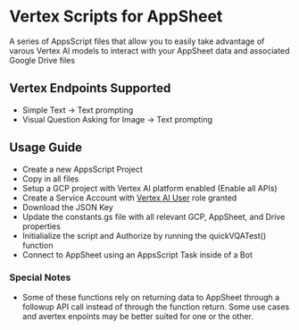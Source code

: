 # Vertex Scripts for AppSheet
A series of AppsScript files that allow you to easily take advantage of varous Vertex AI models to interact with your AppSheet data and associated Google Drive files

## Vertex Endpoints Supported
* Simple Text -> Text prompting
* Visual Question Asking for Image -> Text prompting

## Usage Guide
* Create a new AppsScript Project
* Copy in all files
* Setup a GCP project with Vertex AI platform enabled (Enable all APIs)
* Create a Service Account with [Vertex AI User](https://cloud.google.com/vertex-ai/docs/general/access-control#aiplatform.user) role granted
* Download the JSON Key
* Update the constants.gs file with all relevant GCP, AppSheet, and Drive properties
* Initialialize the script and Authorize by running the quickVQATest() function
* Connect to AppSheet using an AppsScript Task inside of a Bot

### Special Notes
- Some of these functions rely on returning data to AppSheet through a followup API call instead of through the function return. Some use cases and avertex enpoints may be better suited for one or the other. 
